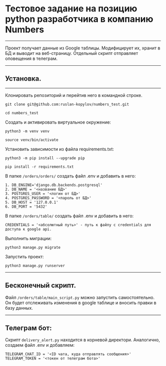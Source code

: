 # Тестовое задание на позицию python разработчика в компанию Numbers
***
Проект получает данные из Google таблицы. Модифицирует их, хранит в БД и выводит на веб-страницу.
Отдельный скрипт отправляет оповещения в телеграм.
***
## Установка.
***
Клонировать репозиторий и перейтив него в командной строке.
```
git clone git@github.com:ruslan-kopylov/numbers_test.git

cd numbers_test
```
Cоздать и активировать виртуальное окружение:
```
python3 -m venv venv

source venv/bin/activate
```
Установить зависимости из файла requirements.txt:
```
python3 -m pip install --upgrade pip

pip install -r requirements.txt
```
В папке ```/orders/orders/``` создать файл .env и добавить в него:
```
1. DB_ENGINE='django.db.backends.postgresql'
2. DB_NAME = '<название БД>'
3. POSTGRES_USER = '<логин от БД>'
4. POSTGRES_PASSWORD = '<пароль от БД>'
5. DB_HOST = '127.0.0.1'
6. DB_PORT = '5432'
```
В папке ```/orders/table/``` создать файл .env и добавить в него:
```
CREDENTIALS = '<абсолютный путь>' - путь к файлу с credentials для доступа к google api.
```
Выполнить миграции:
```
python3 manage.py migrate
```
Запустить проект:
```
python3 manage.py runserver
```
***
## Бесконечный скрипт.
Файл ```/orders/table/main_script.py``` можно запустить самостоятельно. Он будет отслеживать изменения в google таблице и вносить правки в базу данных.
***
## Телеграм бот:
Скрипт ```delivery_alert.py``` находится в корневой директори. Аналогично, создаем файл .env и добавляем:
```
TELEGRAM_CHAT_ID = '<ID чата, куда отправлять сообщения>'
TELEGRAM_TOKEN = '<токен от телеграм бота>'
```
